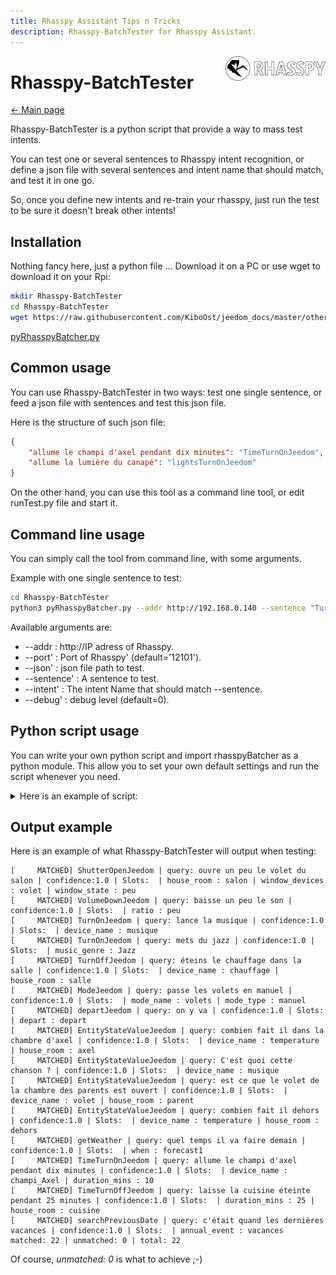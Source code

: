 ```yaml
---
title: Rhasspy Assistant Tips n Tricks
description: Rhasspy-BatchTester for Rhasspy Assistant.
---
```


<img align="right" src="../images/rhasspyLogoLong.png" width="160" style="top: 15px">

# Rhasspy-BatchTester

[← Main page](../index.md)

Rhasspy-BatchTester is a python script that provide a way to mass test intents.

You can test one or several sentences to Rhasspy intent recognition, or define a json file with several sentences and intent name that should match, and test it in one go.

So, once you define new intents and re-train your rhasspy, just run the test to be sure it doesn't break other intents!

## Installation

Nothing fancy here, just a python file ...
Download it on a PC or use wget to download it on your Rpi:

```bash
mkdir Rhasspy-BatchTester
cd Rhasspy-BatchTester
wget https://raw.githubusercontent.com/KiboOst/jeedom_docs/master/other/Rhasspy/RhasspyBatchTester/pyRhasspyBatcher.py
```

[pyRhasspyBatcher.py](https://github.com/KiboOst/jeedom_docs/tree/master/other/Rhasspy/RhasspyBatchTester/pyRhasspyBatcher.py)


## Common usage

You can use Rhasspy-BatchTester in two ways: test one single sentence, or feed a json file with sentences and test this json file.

Here is the structure of such json file:

```json
{
	"allume le champi d'axel pendant dix minutes": "TimeTurnOnJeedom",
	"allume la lumière du canapé": "lightsTurnOnJeedom"
}
```

On the other hand, you can use this tool as a command line tool, or edit runTest.py file and start it.


## Command line usage

You can simply call the tool from command line, with some arguments.

Example with one single sentence to test:

```bash
cd Rhasspy-BatchTester
python3 pyRhasspyBatcher.py --addr http://192.168.0.140 --sentence "Turn light on in the kitchen" --intent "turnLightOn"

```

Available arguments are:

- --addr : http://IP adress of Rhasspy.
- --port' : Port of Rhasspy' (default='12101').
- --json' : json file path to test.
- --sentence' : A sentence to test.
- --intent' : The intent Name that should match --sentence.
- --debug' : debug level (default=0).

## Python script usage

You can write your own python script and import rhasspyBatcher as a python module. This allow you to set your own default settings and run the script whenever you need.

<details>
<summary>Here is an example of script:</summary>

```python
#!/usr/bin/env python3
#-*- coding: UTF-8 -*-

from argparse import Namespace
from pyRhasspyBatcher import rhasspyBatcher

if __name__ == "__main__":
	args = Namespace(
					addr="http://192.168.0.140",
					port="12101",
					json='',
					sentence='',
					intent='',
					debug=0
					)

	rhasspy = rhasspyBatcher(args)

	if rhasspy.connected:
		rhasspy.testSentence("allume la lumière de la cuisine", "lightsTurnOnJeedom")
		#rhasspy.testJsonFile("mySentences.json")
	else:
		print('Could not connect to Rhasspy')
```

</details>

## Output example

Here is an example of what Rhasspy-BatchTester will output when testing:

```
[     MATCHED] ShutterOpenJeedom | query: ouvre un peu le volet du salon | confidence:1.0 | Slots:  | house_room : salon | window_devices : volet | window_state : peu
[     MATCHED] VolumeDownJeedom | query: baisse un peu le son | confidence:1.0 | Slots:  | ratio : peu
[     MATCHED] TurnOnJeedom | query: lance la musique | confidence:1.0 | Slots:  | device_name : musique
[     MATCHED] TurnOnJeedom | query: mets du jazz | confidence:1.0 | Slots:  | music_genre : Jazz
[     MATCHED] TurnOffJeedom | query: éteins le chauffage dans la salle | confidence:1.0 | Slots:  | device_name : chauffage | house_room : salle
[     MATCHED] ModeJeedom | query: passe les volets en manuel | confidence:1.0 | Slots:  | mode_name : volets | mode_type : manuel
[     MATCHED] departJeedom | query: on y va | confidence:1.0 | Slots:  | depart : depart
[     MATCHED] EntityStateValueJeedom | query: combien fait il dans la chambre d'axel | confidence:1.0 | Slots:  | device_name : temperature | house_room : axel
[     MATCHED] EntityStateValueJeedom | query: C'est quoi cette chanson ? | confidence:1.0 | Slots:  | device_name : musique
[     MATCHED] EntityStateValueJeedom | query: est ce que le volet de la chambre des parents est ouvert | confidence:1.0 | Slots:  | device_name : volet | house_room : parent
[     MATCHED] EntityStateValueJeedom | query: combien fait il dehors | confidence:1.0 | Slots:  | device_name : temperature | house_room : dehors
[     MATCHED] getWeather | query: quel temps il va faire demain | confidence:1.0 | Slots:  | when : forecast1
[     MATCHED] TimeTurnOnJeedom | query: allume le champi d'axel pendant dix minutes | confidence:1.0 | Slots:  | device_name : champi_Axel | duration_mins : 10
[     MATCHED] TimeTurnOffJeedom | query: laisse la cuisine éteinte pendant 25 minutes | confidence:1.0 | Slots:  | duration_mins : 25 | house_room : cuisine
[     MATCHED] searchPreviousDate | query: c'était quand les dernières vacances | confidence:1.0 | Slots:  | annual_event : vacances
matched: 22 | unmatched: 0 | total: 22
```

Of course, *unmatched: 0* is what to achieve ;-)



